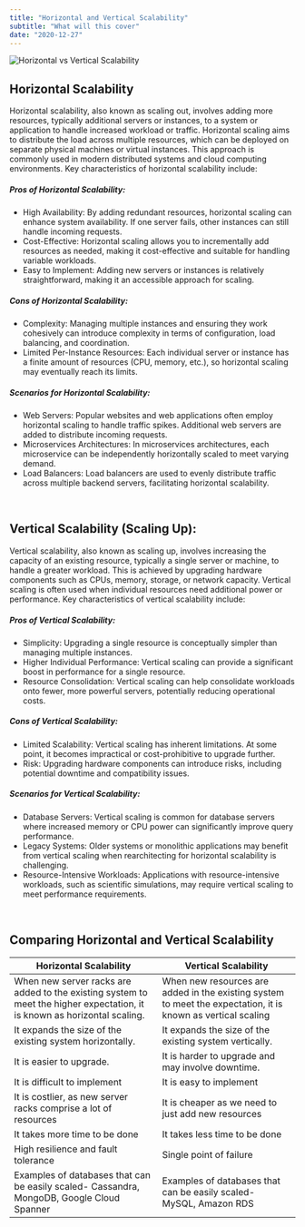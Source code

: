 ```yaml
---
title: "Horizontal and Vertical Scalability"
subtitle: "What will this cover"
date: "2020-12-27"
---
```



![Horizontal vs Vertical Scalability](https://www.section.io/assets/images/blog/featured-images/horizontal-vs-vertical-scaling-diagram.png)

## Horizontal Scalability

Horizontal scalability, also known as scaling out, involves adding more resources, typically additional servers or instances, to a system or application to handle increased workload or traffic. Horizontal scaling aims to distribute the load across multiple resources, which can be deployed on separate physical machines or virtual instances. This approach is commonly used in modern distributed systems and cloud computing environments. Key characteristics of horizontal scalability include:

##### Pros of Horizontal Scalability:
- High Availability: By adding redundant resources, horizontal scaling can enhance system availability. If one server fails, other instances can still handle incoming requests.
- Cost-Effective: Horizontal scaling allows you to incrementally add resources as needed, making it cost-effective and suitable for handling variable workloads.
- Easy to Implement: Adding new servers or instances is relatively straightforward, making it an accessible approach for scaling.

##### Cons of Horizontal Scalability:
- Complexity: Managing multiple instances and ensuring they work cohesively can introduce complexity in terms of configuration, load balancing, and coordination.
- Limited Per-Instance Resources: Each individual server or instance has a finite amount of resources (CPU, memory, etc.), so horizontal scaling may eventually reach its limits.

##### Scenarios for Horizontal Scalability:
- Web Servers: Popular websites and web applications often employ horizontal scaling to handle traffic spikes. Additional web servers are added to distribute incoming requests.
- Microservices Architectures: In microservices architectures, each microservice can be independently horizontally scaled to meet varying demand.
- Load Balancers: Load balancers are used to evenly distribute traffic across multiple backend servers, facilitating horizontal scalability.

&nbsp; 

## Vertical Scalability (Scaling Up):

Vertical scalability, also known as scaling up, involves increasing the capacity of an existing resource, typically a single server or machine, to handle a greater workload. This is achieved by upgrading hardware components such as CPUs, memory, storage, or network capacity. Vertical scaling is often used when individual resources need additional power or performance. Key characteristics of vertical scalability include:

##### Pros of Vertical Scalability:

- Simplicity: Upgrading a single resource is conceptually simpler than managing multiple instances.
- Higher Individual Performance: Vertical scaling can provide a significant boost in performance for a single resource.
- Resource Consolidation: Vertical scaling can help consolidate workloads onto fewer, more powerful servers, potentially reducing operational costs.

##### Cons of Vertical Scalability:

- Limited Scalability: Vertical scaling has inherent limitations. At some point, it becomes impractical or cost-prohibitive to upgrade further.
- Risk: Upgrading hardware components can introduce risks, including potential downtime and compatibility issues.

##### Scenarios for Vertical Scalability:

- Database Servers: Vertical scaling is common for database servers where increased memory or CPU power can significantly improve query performance.
- Legacy Systems: Older systems or monolithic applications may benefit from vertical scaling when rearchitecting for horizontal scalability is challenging.
- Resource-Intensive Workloads: Applications with resource-intensive workloads, such as scientific simulations, may require vertical scaling to meet performance requirements.


&nbsp;

## Comparing Horizontal and Vertical Scalability

| Horizontal Scalability | Vertical Scalability |
| --- | --- |
| When new server racks are added to the existing system to meet the higher expectation, it is known as horizontal scaling. | When new resources are added in the existing system to meet the expectation, it is known as vertical scaling |
|It expands the size of the existing system horizontally. | 	It expands the size of the existing system vertically. |
| It is easier to upgrade.| It is harder to upgrade and may involve downtime.|
| It is difficult to implement | It is easy to implement |
|It is costlier, as new server racks comprise a lot of resources | 	It is cheaper as we need to just add new resources |
| It takes more time to be done | It takes less time to be done|
| High resilience and fault tolerance | Single point of failure |
| Examples of databases that can be easily scaled- Cassandra, MongoDB, Google Cloud Spanner | Examples  of databases that can be easily scaled- MySQL, Amazon RDS |
